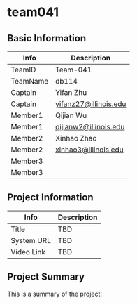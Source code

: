 # team041

## Basic Information

|   Info      |        Description     |
| ----------- | ---------------------- |
| TeamID      |        Team-041        |
| TeamName    |         db114          |
| Captain     |       Yifan Zhu        |
| Captain     |  yifanz27@illinois.edu |
| Member1     |        Qijian Wu       |
| Member1     |   qijianw2@illinois.edu|
| Member2     |     Xinhao Zhao        |
| Member2     |  xinhao3@illinois.edu  |
| Member3     |                        |
| Member3     |                        |

## Project Information

|   Info      |        Description     |
| ----------- | ---------------------- |
|  Title      |       TBD              |
| System URL  |      TBD               |
| Video Link  |      TBD               |

## Project Summary

This is a summary of the project!
